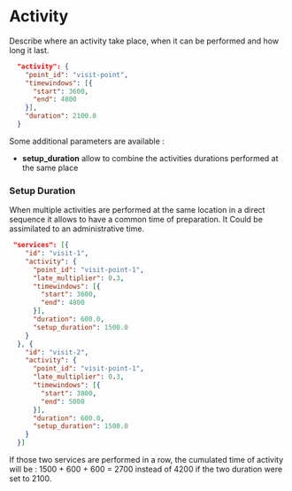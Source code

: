 # Activity

Describe where an activity take place, when it can be performed and how long it last.
```json
  "activity": {
    "point_id": "visit-point",
    "timewindows": [{
      "start": 3600,
      "end": 4800
    }],
    "duration": 2100.0
  }
```
Some additional parameters are available :
* **setup_duration** allow to combine the activities durations performed at the same place

### Setup Duration
When multiple activities are performed at the same location in a direct sequence it allows to have a common time of preparation. It Could be assimilated to an administrative time.
```json
 "services": [{
    "id": "visit-1",
    "activity": {
      "point_id": "visit-point-1",
      "late_multiplier": 0.3,
      "timewindows": [{
        "start": 3600,
        "end": 4800
      }],
      "duration": 600.0,
      "setup_duration": 1500.0
    }
  }, {
    "id": "visit-2",
    "activity": {
      "point_id": "visit-point-1",
      "late_multiplier": 0.3,
      "timewindows": [{
        "start": 3800,
        "end": 5000
      }],
      "duration": 600.0,
      "setup_duration": 1500.0
    }
  }]
```
If those two services are performed in a row, the cumulated time of activity will be : 1500 + 600 + 600 = 2700 instead of 4200 if the two duration were set to 2100.
